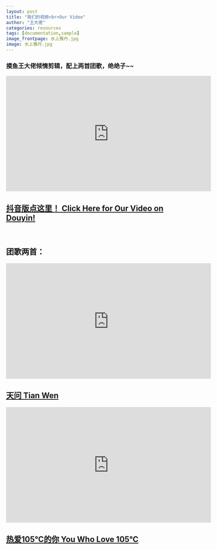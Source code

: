 ```yaml
---
layout: post
title: "我们的视频<br>Our Video"
author: "王大佬"
categories: resources
tags: [documentation,sample]
image_frontpage: 水上雅丹.jpg
image: 水上雅丹.jpg
---
```


### 摸鱼王大佬倾情剪辑，配上两首团歌，绝绝子~~

<iframe height=315 width=560 src='https://player.youku.com/embed/XNTE3MjE4Njc3Ng==' frameborder=0 allowfullscreen></iframe>

## [抖音版点这里！ Click Here for Our Video on Douyin!](https://v.douyin.com/eCqPv9T/)

<br>

## 团歌两首：

<iframe width="560" height="315" src="https://www.youtube.com/embed/53nrK_sxdbw" title="YouTube video player" frameborder="0" allow="accelerometer; autoplay; clipboard-write; encrypted-media; gyroscope; picture-in-picture" allowfullscreen></iframe>

## [天问 Tian Wen](https://www.youtube.com/watch?v=53nrK_sxdbw)

<iframe width="560" height="315" src="https://www.youtube.com/embed/JXU153ck9Ao" title="YouTube video player" frameborder="0" allow="accelerometer; autoplay; clipboard-write; encrypted-media; gyroscope; picture-in-picture" allowfullscreen></iframe>

## [热爱105℃的你 You Who Love 105°C](https://www.youtube.com/watch?v=JXU153ck9Ao)


